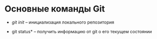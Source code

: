 # Основные команды Git

* *git init* – инициализация локального репозитория

* git status* – получить информацию от git о его текущем состоянии

